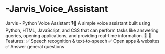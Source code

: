 # -Jarvis_Voice_Assistant
Jarvis - Python Voice Assistant 🎙️🤖 
A simple voice assistant built using Python, HTML, JavaScript, and CSS that can perform tasks like answering queries, opening applications, and providing real-time information. 🚀 
🔹 Features:
✅ Speech recognition &amp; text-to-speech 
✅ Open apps &amp; websites 
✅ Answer general questions
